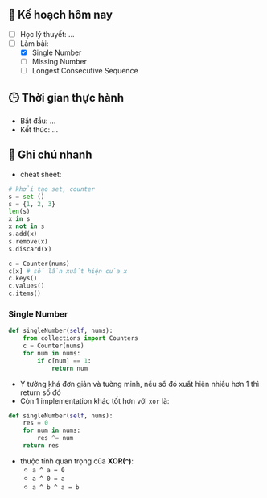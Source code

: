 

## 🎯 Kế hoạch hôm nay
- [ ] Học lý thuyết: ...
- [ ] Làm bài:
  - [x] Single Number
  - [ ] Missing Number
  - [ ] Longest Consecutive Sequence

## 🕒 Thời gian thực hành
- Bắt đầu: ...
- Kết thúc: ...

## 🧠 Ghi chú nhanh
- cheat sheet: 
```python
# khởi tạo set, counter 
s = set ()
s = {1, 2, 3}
len(s)
x in s 
x not in s
s.add(x)
s.remove(x)
s.discard(x)

c = Counter(nums)
c[x] # số lần xuất hiện của x
c.keys()
c.values()
c.items()
```


### Single Number 
```python 
def singleNumber(self, nums):
	from collections import Counters
	c = Counter(nums)
	for num in nums:
		if c[num] == 1:
			return num  
```

- Ý tưởng khá đơn giản và tường minh, nếu số đó xuất hiện nhiều hơn 1 thì return số đó 
- Còn 1 implementation khác tốt hơn với `xor` là:
```python
def singleNumber(self, nums):
	res = 0
	for num in nums:
		res ^= num
	return res
```
- thuộc tính quan trọng của **XOR(^)**:
	- `a ^ a = 0`
	- `a ^ 0 = a`
	- `a ^ b ^ a = b`
